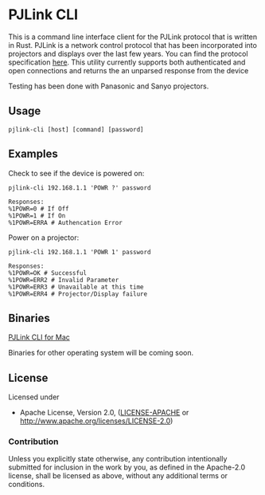 # PJLink CLI

This is a command line interface client for the PJLink protocol that is written in Rust.  PJLink is a network control protocol that has been incorporated into projectors and displays over the last few years.  You can find the protocol specification [here](https://www.google.com/url?sa=t&rct=j&q=&esrc=s&source=web&cd=1&cad=rja&uact=8&ved=2ahUKEwj6s-zOkODcAhWEG3wKHbagAloQFjAAegQIABAC&url=https%3A%2F%2Fpjlink.jbmia.or.jp%2Fenglish%2Fdata%2F5-1_PJLink_eng_20131210.pdf&usg=AOvVaw3eWuyry5fcVR1_R-jxrK7J). This utility currently supports both authenticated and open connections and returns the an unparsed response from the device

Testing has been done with Panasonic and Sanyo projectors.

## Usage

```
pjlink-cli [host] [command] [password]
```

## Examples

Check to see if the device is powered on:
  ```
pjlink-cli 192.168.1.1 'POWR ?' password

Responses:
%1POWR=0 # If Off
%1POWR=1 # If On
%1POWR=ERRA # Authencation Error
```

Power on a projector:
```
pjlink-cli 192.168.1.1 'POWR 1' password

Responses:
%1POWR=OK # Successful
%1POWR=ERR2 # Invalid Parameter
%1POWR=ERR3 # Unavailable at this time
%1POWR=ERR4 # Projector/Display failure
```

## Binaries
[PJLink CLI for Mac](https://github.com/macoss/pjlink-cli/releases/download/v0.1.0/pjlink-cli_MacOS.zip)

Binaries for other operating system will be coming soon.

## License

Licensed under

 * Apache License, Version 2.0, ([LICENSE-APACHE](LICENSE-APACHE) or http://www.apache.org/licenses/LICENSE-2.0)


### Contribution

Unless you explicitly state otherwise, any contribution intentionally
submitted for inclusion in the work by you, as defined in the Apache-2.0
license, shall be licensed as above, without any additional terms or
conditions.
